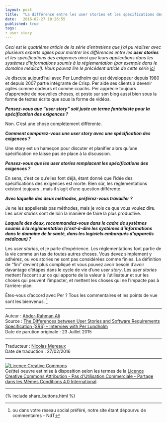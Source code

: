 ```yaml
---
layout: post
title:  "La différence entre les user stories et les spécifications des exigences - Entretien avec Per Lundholm"
date:   2016-02-27 10:26:55
published: true
tags:
- user story
---
```


_Ceci est le quatrième article de la série d’entretiens que j’ai pu réaliser avec plusieurs experts agiles pour montrer les différences entre les **user stories** et les spécifications des exigences ainsi que leurs applications dans les systèmes d’informations soumis à la réglementation (par exemple  dans le domaine médical). Vous pouvez lire le précédent article de cette série [ici](http://www.les-traducteurs-agiles.org/user-stories/2016/02/21/differences-entre-les-user-stories-et-les-specifications-des-exigences-par-christiian-verwijs.html)_

Je discute aujourd’hui avec Per Lundholm qui est développeur depuis 1980 et depuis 2007 partie intégrante de Crisp. Per aide ses clients à devenir agiles comme codeurs et comme coachs. Per apprécie toujours d’apprendre de nouvelles choses, et poste sur son blog aussi bien sous la forme de textes écrits que sous la forme de vidéos.

**_Pensez-vous que “user story” soit juste un terme fantaisiste pour la spécification des exigences ?_**

Non. C’est une chose complètement différente.

**_Comment comparez-vous une user story avec une spécification des exigences ?_**

Une story est un hameçon pour discuter et planifier alors qu’une spécification ne laisse pas de place à la discussion.

**_Pensez-vous que les user stories remplacent les spécifications des exigences ?_**

En sens, c’est ce qu’elles font déjà, étant donné que l’idée des spécifications des exigences est morte. Bien sûr, les réglementations existent toujours , mais il s’agit d’une question différente.

**_Avec laquelle des deux méthodes, préférez-vous travailler ?_**

Je ne les appellerais pas méthodes, mais je vois ce que vous voulez dire. Les _user stories_ sont de loin la manière de faire la plus productive.

**_Laquelle des deux, recommandez-vous dans le cadre de systèmes soumis à la réglementation (c’est-à-dire les systèmes d’informations dans le domaine de la santé, dans les logiciels embarqués d’appareils médicaux) ?_**

Les _user stories_, et je parle d’expérience. Les réglementations font partie de la vie comme un tas de toutes autres choses. Vous devez simplement y adhérez, ou vos stories ne sont pas considérées comme finies. La définition de “fini” devient plus compliqué et vous pouvez avoir besoin d’avoir davantage d’étapes dans le cycle de vie d’une _user story_. Les _user stories_ mettent l’accent sur ce qui apporte de la valeur à l’utilisateur et sur les choses qui peuvent l’impacter, et mettent les choses qui ne l’impacte pas à l’arrière-plan.

Êtes-vous d’accord avec Per ? Tous les commentaires et les points de vue sont les bienvenus. [^1]

[^1]: ou dans votre réseau social préféré, notre site étant dépourvu de commentaires - NdT

---  
Auteur : [Abder-Rahman Ali](https://twitter.com/abderhasan)  
Source : [The Differences between User Stories and Software Requirements Specification (SRS) – Interview with Per Lundholm](https://www.healthcareguys.com/2015/07/23/the-differences-between-user-stories-and-software-requirements-specification-srs-interview-with-per-lundholm/)  
Date de parution originale : 23 Juillet 2015  

---
Traducteur : [Nicolas Mereaux](http://www.les-traducteurs-agiles.org/traducteurs/)  
Date de traduction : 27/02/2016  

---

<a rel="license" href="http://creativecommons.org/licenses/by-nc-sa/4.0/"><img alt="Licence Creative Commons" style="border-width:0" src="http://i.creativecommons.org/l/by-nc-sa/4.0/88x31.png" /></a><br />Ce(tte) oeuvre est mise à disposition selon les termes de la <a rel="license" href="http://creativecommons.org/licenses/by-nc-sa/4.0/">Licence Creative Commons Attribution - Pas d'Utilisation Commerciale - Partage dans les Mêmes Conditions 4.0 International</a>.

---

{% include share_buttons.html %}
